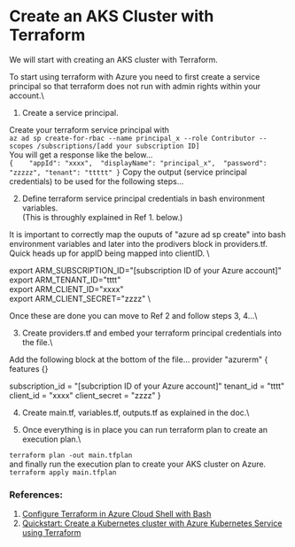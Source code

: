 # Create an AKS Cluster with Terraform

We will start with creating an AKS cluster with Terraform.

To start using terraform with Azure you need to first create a service principal so that terraform does not run with admin rights within your account.\

1. Create a service principal.

Create your terraform service principal with \
`az ad sp create-for-rbac --name principal_x --role Contributor --scopes /subscriptions/[add your subscription ID]` \
You will get a response like the below...\
`{   
  "appId": "xxxx", 
  "displayName": "principal_x", 
  "password": "zzzzz",
  "tenant": "ttttt"
}`
Copy the output (service principal credentials) to be used for the following steps...

2. Define terraform service principal credentials in bash environment variables. \
(This is throughly explained in Ref 1. below.) 

It is important to correctly map the ouputs of "azure ad sp create" into bash environment variables and later into the prodivers block in providers.tf. \
Quick heads up for appID being mapped into clientID. \

export ARM_SUBSCRIPTION_ID="[subscription ID of your Azure account]" \
export ARM_TENANT_ID="tttt" \
export ARM_CLIENT_ID="xxxx" \
export ARM_CLIENT_SECRET="zzzz" \

Once these are done you can move to Ref 2 and follow steps 3, 4...\

3. Create providers.tf and embed your terraform principal credentials into the file.\

Add the following block at the bottom of the file...
provider "azurerm" {
  features {}

  subscription_id   = "[subcription ID of your Azure account]"
  tenant_id         = "tttt"
  client_id         = "xxxx"
  client_secret     = "zzzz"
}

4. Create main.tf, variables.tf, outputs.tf as explained in the doc.\

5. Once everything is in place you can run terraform plan to create an execution plan.\

`terraform plan -out main.tfplan` \
and finally run the execution plan to create your AKS cluster on Azure.\
`terraform apply main.tfplan` 


### References:
1. [Configure Terraform in Azure Cloud Shell with Bash](https://learn.microsoft.com/en-us/azure/developer/terraform/get-started-cloud-shell-bash?tabs=bash)
2. [Quickstart: Create a Kubernetes cluster with Azure Kubernetes Service using Terraform](https://learn.microsoft.com/en-us/azure/developer/terraform/create-k8s-cluster-with-tf-and-aks)

